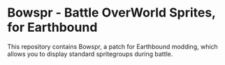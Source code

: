 # Bowspr - Battle OverWorld Sprites, for Earthbound
This repository contains Bowspr, a patch for Earthbound modding,
which allows you to display standard spritegroups during battle.
